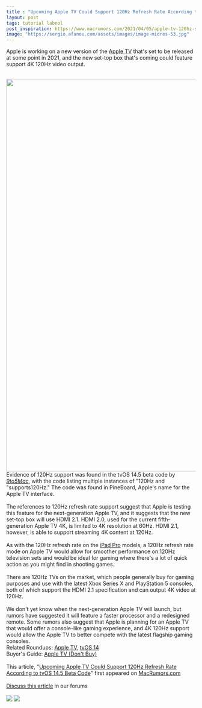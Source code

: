 ```yaml
---
title : "Upcoming Apple TV Could Support 120Hz Refresh Rate According to tvOS 14.5 Beta Code"
layout: post
tags: tutorial labnol
post_inspiration: https://www.macrumors.com/2021/04/05/apple-tv-120hz-support-tvos-14-5-code/
image: "https://sergio.afanou.com/assets/images/image-midres-53.jpg"
---
```


Apple is working on a new version of the <a href="https://www.macrumors.com/roundup/apple-tv/">Apple TV</a> that's set to be released at some point in 2021, and the new set-top box that's coming could feature support 4K 120Hz video output.
<br/>

<br/>
<img src="https://images.macrumors.com/article-new/2021/04/Apple-TV-120hz-Feature.jpg" alt="" width="1852" height="1042" class="alignnone size-full wp-image-792536" />
<br/>
Evidence of 120Hz support was found in the tvOS 14.5 beta code by <em><a href="https://9to5mac.com/2021/04/05/tvos-14-5-beta-code-suggests-120hz-support-coming-to-a-new-apple-tv-model/">9to5Mac</a></em>, with the code listing multiple instances of "120Hz and "supports120Hz." The code was found in PineBoard, Apple's name for the &zwnj;Apple TV&zwnj; interface.
<br/>

<br/>
The references to 120Hz refresh rate support suggest that Apple is testing this feature for the next-generation &zwnj;Apple TV&zwnj;, and it suggests that the new set-top box will use HDMI 2.1. HDMI 2.0, used for the current fifth-generation &zwnj;Apple TV&zwnj; 4K, is limited to 4K resolution at 60Hz. HDMI 2.1, however, is able to support streaming 4K content at 120Hz.
<br/>

<br/>
As with the 120Hz refresh rate on the <a href="https://www.macrumors.com/roundup/ipad-pro/">iPad Pro</a> models, a 120Hz refresh rate mode on &zwnj;Apple TV&zwnj; would allow for smoother performance on 120Hz television sets and would be ideal for gaming where there's a lot of quick action as you might find in shooting games.
<br/>

<br/>
There are 120Hz TVs on the market, which people generally buy for gaming purposes and use with the latest Xbox Series X and PlayStation 5 consoles, both of which support the HDMI 2.1 specification and can output 4K video at 120Hz.
<br/>

<br/>
We don't yet know when the next-generation &zwnj;Apple TV&zwnj; will launch, but rumors have suggested it will feature a faster processor and a redesigned remote. Some rumors also suggest that Apple is planning for an &zwnj;Apple TV&zwnj; that would offer a console-like gaming experience, and 4K 120Hz support would allow the &zwnj;Apple TV&zwnj; to better compete with the latest flagship gaming consoles.<div class="linkback">Related Roundups: <a href="https://www.macrumors.com/roundup/apple-tv/">Apple TV</a>, <a href="https://www.macrumors.com/roundup/tvos-14/">tvOS 14</a></div><div class="linkback">Buyer's Guide: <a href="https://buyersguide.macrumors.com/#Apple_TV">Apple TV (Don't Buy)</a></div><br/>This article, &quot;<a href="https://www.macrumors.com/2021/04/05/apple-tv-120hz-support-tvos-14-5-code/">Upcoming Apple TV Could Support 120Hz Refresh Rate According to tvOS 14.5 Beta Code</a>&quot; first appeared on <a href="https://www.macrumors.com">MacRumors.com</a><br/><br/><a href="https://forums.macrumors.com/threads/upcoming-apple-tv-could-support-120hz-refresh-rate-according-to-tvos-14-5-beta-code.2290730/">Discuss this article</a> in our forums<br/><br/><div class="feedflare">
<a href="http://feeds.macrumors.com/~ff/MacRumors-All?a=QeSDzyK3880:CGxedLuJSqo:6W8y8wAjSf4"><img src="http://feeds.feedburner.com/~ff/MacRumors-All?d=6W8y8wAjSf4" border="0"></img></a> <a href="http://feeds.macrumors.com/~ff/MacRumors-All?a=QeSDzyK3880:CGxedLuJSqo:qj6IDK7rITs"><img src="http://feeds.feedburner.com/~ff/MacRumors-All?d=qj6IDK7rITs" border="0"></img></a>
</div><img src="http://feeds.feedburner.com/~r/MacRumors-All/~4/QeSDzyK3880" height="1" width="1" alt=""/>